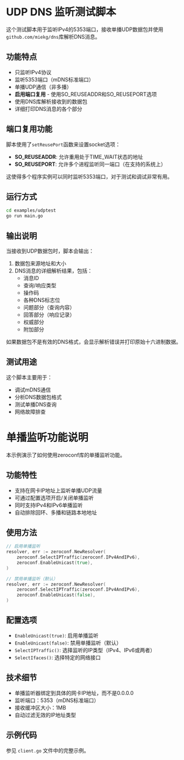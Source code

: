 # UDP DNS 监听测试脚本

这个测试脚本用于监听IPv4的5353端口，接收单播UDP数据包并使用`github.com/miekg/dns`库解析DNS消息。

## 功能特点

- 只监听IPv4协议
- 监听5353端口（mDNS标准端口）
- 单播UDP通信（非多播）
- **启用端口复用** - 使用SO_REUSEADDR和SO_REUSEPORT选项
- 使用DNS库解析接收到的数据包
- 详细打印DNS消息的各个部分

## 端口复用功能

脚本使用了`setReusePort`函数来设置socket选项：

- **SO_REUSEADDR**: 允许重用处于TIME_WAIT状态的地址
- **SO_REUSEPORT**: 允许多个进程监听同一端口（在支持的系统上）

这使得多个程序实例可以同时监听5353端口，对于测试和调试非常有用。

## 运行方式

```bash
cd examples/udptest
go run main.go
```

## 输出说明

当接收到UDP数据包时，脚本会输出：

1. 数据包来源地址和大小
2. DNS消息的详细解析结果，包括：
   - 消息ID
   - 查询/响应类型
   - 操作码
   - 各种DNS标志位
   - 问题部分（查询内容）
   - 回答部分（响应记录）
   - 权威部分
   - 附加部分

如果数据包不是有效的DNS格式，会显示解析错误并打印原始十六进制数据。

## 测试用途

这个脚本主要用于：
- 调试mDNS通信
- 分析DNS数据包格式
- 测试单播DNS查询
- 网络故障排查

# 单播监听功能说明

本示例演示了如何使用zeroconf库的单播监听功能。

## 功能特性

- 支持在网卡IP地址上监听单播UDP流量
- 可通过配置选项开启/关闭单播监听
- 同时支持IPv4和IPv6单播监听
- 自动排除回环、多播和链路本地地址

## 使用方法

```go
// 启用单播监听
resolver, err := zeroconf.NewResolver(
    zeroconf.SelectIPTraffic(zeroconf.IPv4AndIPv6), 
    zeroconf.EnableUnicast(true),
)

// 禁用单播监听（默认）
resolver, err := zeroconf.NewResolver(
    zeroconf.SelectIPTraffic(zeroconf.IPv4AndIPv6), 
    zeroconf.EnableUnicast(false),
)
```

## 配置选项

- `EnableUnicast(true)`: 启用单播监听
- `EnableUnicast(false)`: 禁用单播监听（默认）
- `SelectIPTraffic()`: 选择监听的IP类型（IPv4、IPv6或两者）
- `SelectIfaces()`: 选择特定的网络接口

## 技术细节

- 单播监听器绑定到具体的网卡IP地址，而不是0.0.0.0
- 监听端口：5353（mDNS标准端口）
- 接收缓冲区大小：1MB
- 自动过滤无效的IP地址类型

## 示例代码

参见 `client.go` 文件中的完整示例。 